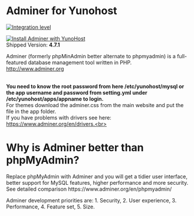 
# Adminer for Yunohost
[![Integration level](https://dash.yunohost.org/integration/adminer.svg)](https://ci-apps.yunohost.org/jenkins/job/adminer%20%28Community%29/lastBuild/consoleFull)

[![Install Adminer with YunoHost](https://install-app.yunohost.org/install-with-yunohost.png)](https://install-app.yunohost.org/?app=adminer)
<br>
Shipped Version: **4.7.1**

Adminer (formerly phpMinAdmin better alternate to phpmyadmin) is a full-featured database management tool written in PHP.<br>
http://www.adminer.org</p><br>
<strong>You need to know the root password from here /etc/yunohost/mysql or the app username and password from setting.yml under /etc/yunohost/apps/appname to login.</strong><br>
For themes download the adminer.css from the main website and put the file in the app folder.<br>
If you have problems with drivers see here: https://www.adminer.org/en/drivers.<br>


<h1>Why is Adminer better than phpMyAdmin?</h1>
<p>Replace phpMyAdmin with Adminer and you will get a tidier user interface, better support for MySQL features, higher performance and more security. See detailed comparison https://www.adminer.org/en/phpmyadmin/</p>
<p>Adminer development priorities are: 1. Security, 2. User experience, 3. Performance, 4. Feature set, 5. Size.</p>

